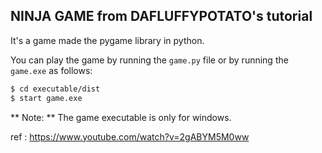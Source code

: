 ## NINJA GAME from DAFLUFFYPOTATO's tutorial

It's a game made the pygame library in python. 

You can play the game by running the `game.py` file or by running the `game.exe` as follows:

```bash
$ cd executable/dist
$ start game.exe
```
** Note: ** The game executable is only for windows.



ref : https://www.youtube.com/watch?v=2gABYM5M0ww